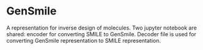 # GenSmile
A representation for inverse design of molecules. Two jupyter notebook are shared: encoder for converting SMILE to GenSmile. Decoder file is used for converting GenSmile representation to SMILE representation. 
